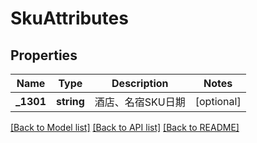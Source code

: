 # SkuAttributes

## Properties
Name | Type | Description | Notes
------------ | ------------- | ------------- | -------------
**_1301** | **string** | 酒店、名宿SKU日期 | [optional] 

[[Back to Model list]](../../README.md#documentation-for-models) [[Back to API list]](../../README.md#documentation-for-api-endpoints) [[Back to README]](../../README.md)

